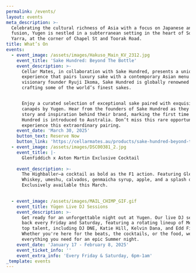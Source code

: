 ```yaml
---
permalink: /events/
layout: events
meta_description: >-
  Celebrating the cultural richness of Asia with a focus on Japanese and Asian
  fusion, Yugen is nestled in a subterranean setting in the heart of South
  Yarra, at the corner of Chapel St and Toorak Road.
title: What’s On
events:
  - event_image: /assets/images/Hakuso_Main_KV_2312.jpg
    event_title: 'Sake Hundred: Beyond The Bottle'
    event_description: >-
      Cellar Mates, in collaboration with Sake Hundred, presents a unique dining
      experience that pairs luxury sake with a contemporary Asian menu. Led by
      visionary founder Ryuji Ikoma, Sake Hundred is globally renowned for
      crafting some of the world’s finest sakes.


      Enjoy a curated selection of exceptional sake paired with exquisite
      canapés by Yugen. Hear from the founders of Sake Hundred as they share the
      story and inspiration behind their brand, marking the first time Sake
      Hundred is introduced to Australia. Don’t miss this rare opportunity to
      experience this extraordinary pairing.
    event_date: 'March 30, 2025'
    button_text: Reserve Now
    button_link: 'https://cellarmates.au/products/sake-hundred-beyond-the-bottle'
  - event_image: /assets/images/DSC00381_2.jpg
    event_title: |-
      Glenfiddich x Aston Martin Exclusive Cocktail
      ⁠
    event_description: >-
      The Highballer—a cocktail as bold as the F1 action. Featuring Glenfiddich
      Whiskey, umeshu, calvados, genmaicha syrup, apple, and a splash of soda.
      Exclusively available this March. ⁠

      ⁠
  - event_image: /assets/images/MAIL_CHIMP_GIF.gif
    event_title: Yūgen Live DJ Sessions
    event_description: >-
      Get ready for an unforgettable night out at Yugen. Our live DJ sets are
      back every Friday and Saturday, featuring a rotating lineup of Melbourne's
      top talent, including DJ DNE, Katie Hill, Kelvin Dana, and Edd Fisher.
      Whether you're here for the beats, the cocktails, or the food, we've got
      everything you need for an epic Summer night.
    event_date: 'January 17 - February 8, 2025'
    event_ticket_info: ''
    event_extra_info: 'Every Friday & Saturday, 6pm-1am'
_template: events
---
```


